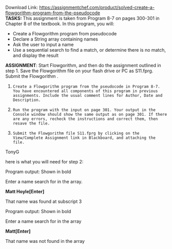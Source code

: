 Download Link: https://assignmentchef.com/product/solved-create-a-flowgorithm-program-from-the-pseudocode
<br>
<strong>TASKS: </strong>This assignment is taken from Program 8-7 on pages 300-301 in Chapter 8 of the textbook. In this program, you will:

<ul>

 <li>Create a Flowgorithm program from pseudocode</li>

 <li>Declare a String array containing names</li>

 <li>Ask the user to input a name</li>

 <li>Use a sequential search to find a match, or determine there is no match, and display the result</li>

</ul>




<strong>ASSIGNMENT</strong>: Start Flowgorithm, and then do the assignment outlined in step 1. Save the Flowgorithm file on your flash drive or PC as S11.fprg. Submit the Flowgorithm .




1)     Create a Flowgorithm program from the pseudocode in Program 8-7. You have encountered all components of this program in previous assignments. Include the usual comment lines for Author, Date and Description.

2)     Run the program with the input on page 301. Your output in the Console window should show the same output as on page 301. If there are any errors, recheck the instructions and correct them, then resave the file.

3)     Submit the Flowgorithm file S11.fprg by clicking on the View/Complete Assignment link in Blackboard, and attaching the file.

TonyG

here is what you will need for step 2:

Program output: Shown in bold

Enter a name search for in the array.

<strong>Matt Hoyle[Enter]</strong>

That name was found at subscript 3

Program output: Shown in bold

Enter a name search for in the array

<strong>Matt[Enter]</strong>

That name was not found in the array